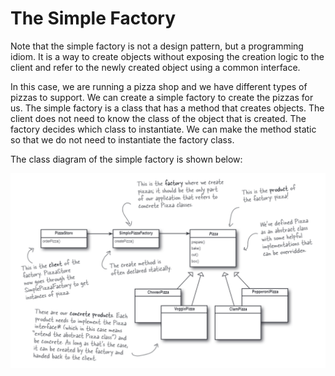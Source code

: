# The Simple Factory
Note that the simple factory is not a design pattern, but a programming idiom. It is a way to create objects without exposing the creation logic to the client and refer to the newly created object using a common interface.

In this case, we are running a pizza shop and we have different types of pizzas to support. We can create a simple factory to create the pizzas for us. The simple factory is a class that has a method that creates objects. The client does not need to know the class of the object that is created. The factory decides which class to instantiate. We can make the method static so that we do not need to instantiate the factory class.

The class diagram of the simple factory is shown below:

![](README.assets/20240614151007.png)
